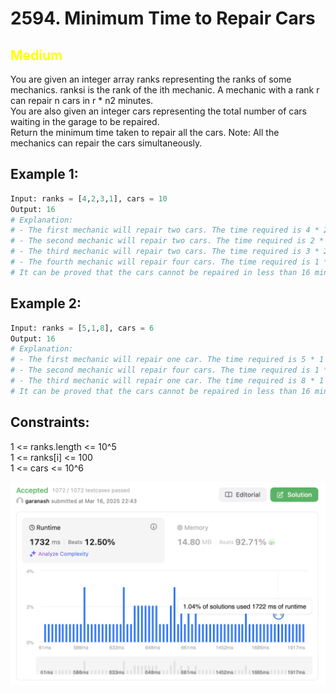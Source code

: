 # 2594. Minimum Time to Repair Cars

## <span style="color: yellow">Medium</span>

You are given an integer array ranks representing the ranks of some mechanics. ranksi is the rank of the ith mechanic. A mechanic with a rank r can repair n cars in r * n2 minutes.  
You are also given an integer cars representing the total number of cars waiting in the garage to be repaired.  
Return the minimum time taken to repair all the cars.
Note: All the mechanics can repair the cars simultaneously.

## Example 1:
```python
Input: ranks = [4,2,3,1], cars = 10
Output: 16
# Explanation: 
# - The first mechanic will repair two cars. The time required is 4 * 2 * 2 = 16 minutes.
# - The second mechanic will repair two cars. The time required is 2 * 2 * 2 = 8 minutes.
# - The third mechanic will repair two cars. The time required is 3 * 2 * 2 = 12 minutes.
# - The fourth mechanic will repair four cars. The time required is 1 * 4 * 4 = 16 minutes.
# It can be proved that the cars cannot be repaired in less than 16 minutes.
```

## Example 2:
```python
Input: ranks = [5,1,8], cars = 6
Output: 16
# Explanation: 
# - The first mechanic will repair one car. The time required is 5 * 1 * 1 = 5 minutes.
# - The second mechanic will repair four cars. The time required is 1 * 4 * 4 = 16 minutes.
# - The third mechanic will repair one car. The time required is 8 * 1 * 1 = 8 minutes.
# It can be proved that the cars cannot be repaired in less than 16 minutes.
```

## Constraints:
1 <= ranks.length <= 10^5  
1 <= ranks[i] <= 100  
1 <= cars <= 10^6

![img2594.png](../result_img/img2594.png)